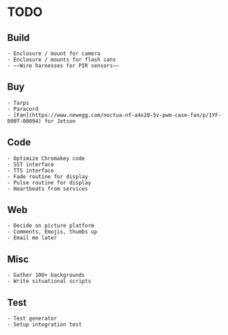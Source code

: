 TODO
====

## Build
    - Enclosure / mount for camera
    - Enclosure / mounts for flash cans
    - ~~Wire harnesses for PIR sensors~~

## Buy
    - Tarps
    - Paracord
    - [Fan](https://www.newegg.com/noctua-nf-a4x20-5v-pwm-case-fan/p/1YF-000T-00094) for Jetson

## Code
    - Optimize Chromakey code
    - SST interface
    - TTS interface
    - Fade routine for display
    - Pulse routine for display
    - Heartbeats from services
    

## Web
    - Decide on picture platform
    - Comments, Emojis, thumbs up
    - Email me later

## Misc
    - Gather 100+ backgrounds
    - Write situational scripts

## Test
    - Test generator
    - Setup integration test
